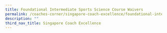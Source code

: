 ```yaml
---
title: Foundational Intermediate Sports Science Course Waivers
permalink: /coaches-corner/singapore-coach-excellence/foundational-intermediate-sports-science-course-waivers/
description: ""
third_nav_title: Singapore Coach Excellence
---
```

